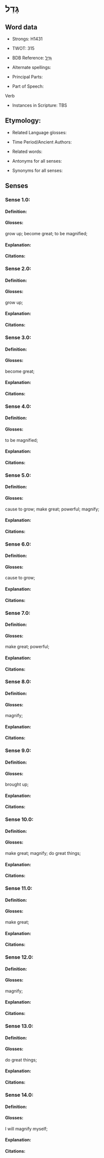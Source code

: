 # גָּדַל

<!-- Status: S2="NeedsEdits" -->
<!-- Lexica used for edits:   -->

## Word data

* Strongs: H1431

* TWOT: 315

* BDB Reference: [גָּדַל](rc://en/bdb/dict/c.aq.aa)

* Alternate spellings:

* Principal Parts:

* Part of Speech:

Verb

* Instances in Scripture: TBS

## Etymology:

* Related Language glosses:

* Time Period/Ancient Authors:

* Related words:

* Antonyms for all senses:

* Synonyms for all senses:

## Senses

### Sense 1.0:

#### Definition:

#### Glosses:

grow up; become great; to be magnified; 

#### Explanation:

#### Citations:



### Sense 2.0:

#### Definition:

#### Glosses:

grow up; 

#### Explanation:

#### Citations:



### Sense 3.0:

#### Definition:

#### Glosses:

become great; 

#### Explanation:

#### Citations:



### Sense 4.0:

#### Definition:

#### Glosses:

to be magnified; 

#### Explanation:

#### Citations:



### Sense 5.0:

#### Definition:

#### Glosses:

cause to grow; make great; powerful; magnify; 

#### Explanation:

#### Citations:



### Sense 6.0:

#### Definition:

#### Glosses:

cause to grow; 

#### Explanation:

#### Citations:



### Sense 7.0:

#### Definition:

#### Glosses:

make great; powerful; 

#### Explanation:

#### Citations:



### Sense 8.0:

#### Definition:

#### Glosses:

magnify; 

#### Explanation:

#### Citations:



### Sense 9.0:

#### Definition:

#### Glosses:

brought up; 

#### Explanation:

#### Citations:



### Sense 10.0:

#### Definition:

#### Glosses:

make great; magnify; do great things; 

#### Explanation:

#### Citations:



### Sense 11.0:

#### Definition:

#### Glosses:

make great; 

#### Explanation:

#### Citations:



### Sense 12.0:

#### Definition:

#### Glosses:

magnify; 

#### Explanation:

#### Citations:



### Sense 13.0:

#### Definition:

#### Glosses:

do great things; 

#### Explanation:

#### Citations:



### Sense 14.0:

#### Definition:

#### Glosses:

I will magnify myself; 

#### Explanation:

#### Citations:



